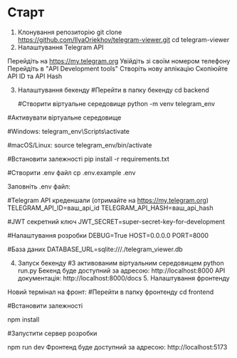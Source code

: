 # Cтарт

1. Клонування репозиторію
   git clone https://github.com/IlyaOriekhov/telegram-viewer.git
   cd telegram-viewer
2. Налаштування Telegram API

Перейдіть на https://my.telegram.org
Увійдіть зі своїм номером телефону
Перейдіть в "API Development tools"
Створіть нову аплікацію
Скопіюйте API ID та API Hash

3. Налаштування бекенду
   #Перейти в папку бекенду
   cd backend

   #Створити віртуальне середовище
   python -m venv telegram_env

#Активувати віртуальне середовище

#Windows:
telegram_env\Scripts\activate

#macOS/Linux:
source telegram_env/bin/activate

#Встановити залежності
pip install -r requirements.txt

#Створити .env файл
cp .env.example .env

Заповніть .env файл:

#Telegram API креденшали (отримайте на https://my.telegram.org)
TELEGRAM_API_ID=ваш_api_id
TELEGRAM_API_HASH=ваш_api_hash

#JWT секретний ключ
JWT_SECRET=super-secret-key-for-development

#Налаштування розробки
DEBUG=True
HOST=0.0.0.0
PORT=8000

#База даних
DATABASE_URL=sqlite:///./telegram_viewer.db

4. Запуск бекенду
   #З активованим віртуальним середовищем
   python run.py
   Бекенд буде доступний за адресою: http://localhost:8000
   API документація: http://localhost:8000/docs 5. Налаштування фронтенду

Новий термінал на фронт:
#Перейти в папку фронтенду
cd frontend

#Встановити залежності

npm install

#Запустити сервер розробки

npm run dev
Фронтенд буде доступний за адресою: http://localhost:5173
